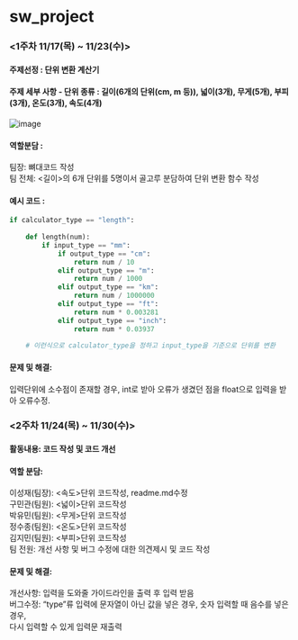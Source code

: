 # sw_project
### <1주차 11/17(목) ~ 11/23(수)>
#### 주제선정 : 단위 변환 계산기

#### 주제 세부 사항 - 단위 종류 : 길이(6개의 단위(cm, m 등)), 넓이(3개), 무게(5개), 부피(3개), 온도(3개), 속도(4개)

![image](https://user-images.githubusercontent.com/115673103/203234542-80afeb60-e75d-4f41-bdad-a300fd488c8e.png)

#### 역할분담 :           
팀장: 뼈대코드 작성           
팀 전체: <길이>의 6개 단위를 5명이서 골고루 분담하여 단위 변환 함수 작성 

#### 예시 코드 : 
```python
if calculator_type == "length":
    
    def length(num):
        if input_type == "mm":
            if output_type == "cm":
                return num / 10
            elif output_type == "m":
                return num / 1000               
            elif output_type == "km":
                return num / 1000000
            elif output_type == "ft":
                return num * 0.003281
            elif output_type == "inch":
                return num * 0.03937
            
    # 이런식으로 calculator_type을 정하고 input_type을 기준으로 단위를 변환
```
#### 문제 및 해결:                         
입력단위에 소수점이 존재할 경우, int로 받아 오류가 생겼던 점을 float으로 입력을 받아 오류수정.

### <2주차 11/24(목) ~ 11/30(수)>

#### 활동내용: 코드 작성 및 코드 개선

#### 역할 분담:                         
이성재(팀장): <속도>단위 코드작성, readme.md수정                 
구민관(팀원): <넓이>단위 코드작성                
박유민(팀원): <무게>단위 코드작성                      
정수종(팀원): <온도>단위 코드작성                 
김지민(팀원): <부피>단위 코드작성            
팀 전원: 개선 사항 및 버그 수정에 대한 의견제시 및 코드 작성              

#### 문제 및 해결:
개선사항: 입력을 도와줄 가이드라인을 출력 후 입력 받음          
버그수정: “type”류 입력에 문자열이 아닌 값을 넣은 경우, 숫자 입력할 때 음수를 넣은 경우,          
	 다시 입력할 수 있게 입력문 재출력             


